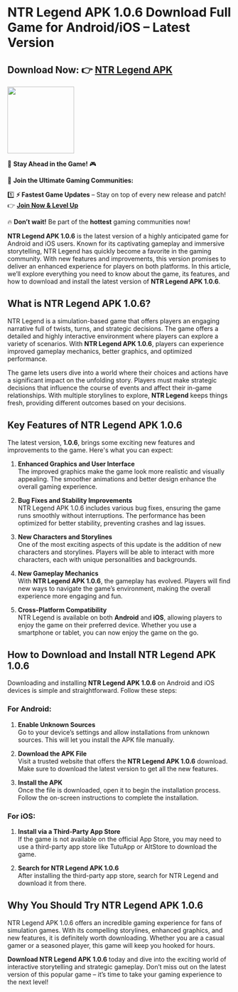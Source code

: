 # NTR Legend APK 1.0.6 Download Full Game for Android/iOS – Latest Version

## **Download Now:** 👉 [NTR Legend APK](https://apkbros.com/ntr-legend-apk/)

<img src="https://github.com/user-attachments/assets/223d7604-109b-42c6-8faa-0ec0e5413cdb" width="150" />

🚀 **Stay Ahead in the Game!** 🎮

📢 **Join the Ultimate Gaming Communities:**

1️⃣ **⚡ Fastest Game Updates** – Stay on top of every new release and patch!  
👉 [**Join Now & Level Up**](https://t.me/apkbros_official)

🔥 **Don’t wait!** Be part of the **hottest** gaming communities now!

**NTR Legend APK 1.0.6** is the latest version of a highly anticipated game for Android and iOS users. Known for its captivating gameplay and immersive storytelling, NTR Legend has quickly become a favorite in the gaming community. With new features and improvements, this version promises to deliver an enhanced experience for players on both platforms. In this article, we’ll explore everything you need to know about the game, its features, and how to download and install the latest version of **NTR Legend APK 1.0.6**.

## What is NTR Legend APK 1.0.6?

NTR Legend is a simulation-based game that offers players an engaging narrative full of twists, turns, and strategic decisions. The game offers a detailed and highly interactive environment where players can explore a variety of scenarios. With **NTR Legend APK 1.0.6**, players can experience improved gameplay mechanics, better graphics, and optimized performance.

The game lets users dive into a world where their choices and actions have a significant impact on the unfolding story. Players must make strategic decisions that influence the course of events and affect their in-game relationships. With multiple storylines to explore, **NTR Legend** keeps things fresh, providing different outcomes based on your decisions.

## Key Features of NTR Legend APK 1.0.6

The latest version, **1.0.6**, brings some exciting new features and improvements to the game. Here's what you can expect:

1. **Enhanced Graphics and User Interface**  
   The improved graphics make the game look more realistic and visually appealing. The smoother animations and better design enhance the overall gaming experience.

2. **Bug Fixes and Stability Improvements**  
   NTR Legend APK 1.0.6 includes various bug fixes, ensuring the game runs smoothly without interruptions. The performance has been optimized for better stability, preventing crashes and lag issues.

3. **New Characters and Storylines**  
   One of the most exciting aspects of this update is the addition of new characters and storylines. Players will be able to interact with more characters, each with unique personalities and backgrounds.

4. **New Gameplay Mechanics**  
   With **NTR Legend APK 1.0.6**, the gameplay has evolved. Players will find new ways to navigate the game’s environment, making the overall experience more engaging and fun.

5. **Cross-Platform Compatibility**  
   NTR Legend is available on both **Android** and **iOS**, allowing players to enjoy the game on their preferred device. Whether you use a smartphone or tablet, you can now enjoy the game on the go.

## How to Download and Install NTR Legend APK 1.0.6

Downloading and installing **NTR Legend APK 1.0.6** on Android and iOS devices is simple and straightforward. Follow these steps:

### For Android:

1. **Enable Unknown Sources**  
   Go to your device’s settings and allow installations from unknown sources. This will let you install the APK file manually.

2. **Download the APK File**  
   Visit a trusted website that offers the **NTR Legend APK 1.0.6** download. Make sure to download the latest version to get all the new features.

3. **Install the APK**  
   Once the file is downloaded, open it to begin the installation process. Follow the on-screen instructions to complete the installation.

### For iOS:

1. **Install via a Third-Party App Store**  
   If the game is not available on the official App Store, you may need to use a third-party app store like TutuApp or AltStore to download the game.

2. **Search for NTR Legend APK 1.0.6**  
   After installing the third-party app store, search for NTR Legend and download it from there.

## Why You Should Try NTR Legend APK 1.0.6

NTR Legend APK 1.0.6 offers an incredible gaming experience for fans of simulation games. With its compelling storylines, enhanced graphics, and new features, it is definitely worth downloading. Whether you are a casual gamer or a seasoned player, this game will keep you hooked for hours.

**Download NTR Legend APK 1.0.6** today and dive into the exciting world of interactive storytelling and strategic gameplay. Don’t miss out on the latest version of this popular game – it’s time to take your gaming experience to the next level!
